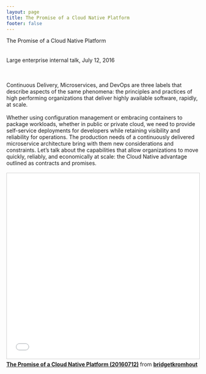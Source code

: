 ```yaml
---
layout: page
title: The Promise of a Cloud Native Platform
footer: false
---
```


The Promise of a Cloud Native Platform<br>
<br>
<br>
Large enterprise internal talk, July 12, 2016

<br>
<br>
Continuous Delivery, Microservices, and DevOps are three labels that describe aspects of the same phenomena: the principles and practices of high performing organizations that deliver highly available software, rapidly, at scale.
<br>
<br>
Whether using configuration management or embracing containers to package workloads, whether in public or private cloud, we need to provide self-service deployments for developers while retaining visibility and reliability for operations. The production needs of a continuously delivered microservice architecture bring with them new considerations and constraints. Let’s talk about the capabilities that allow organizations to move quickly, reliably, and economically at scale: the Cloud Native advantage outlined as contracts and promises.

<br>
<br>
<iframe src="//www.slideshare.net/slideshow/embed_code/key/bLIZQyeb1htySG" width="595" height="485" frameborder="0" marginwidth="0" marginheight="0" scrolling="no" style="border:1px solid #CCC; border-width:1px; margin-bottom:5px; max-width: 100%;" allowfullscreen> </iframe> <div style="margin-bottom:5px"> <strong> <a href="//www.slideshare.net/bridgetkromhout/the-promise-of-a-cloud-native-platform-20160712" title="The Promise of a Cloud Native Platform (20160712)" target="_blank">The Promise of a Cloud Native Platform (20160712)</a> </strong> from <strong><a href="//www.slideshare.net/bridgetkromhout" target="_blank">bridgetkromhout</a></strong> </div>

